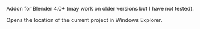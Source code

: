 Addon for Blender 4.0+ (may work on older versions but I have not tested).

Opens the location of the current project in Windows Explorer.
